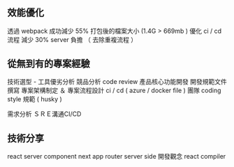# 

## 效能優化
透過 webpack 成功減少 55% 打包後的檔案大小 (1.4G > 669mb )
優化 ci / cd 流程 減少 30% server 負擔 （ 去除重複流程 ）

## 從無到有的專案經驗
技術選型 - 工具優劣分析
競品分析
code review
產品核心功能開發
開發規範文件撰寫
專案架構制定 ＆ 專案流程設計
ci / cd ( azure / docker file )
團隊 coding style 規範 ( husky )

需求分析
ＳＲＥ溝通CI/CD

## 技術分享
react server component
next app router 
    server side 開發觀念
react compiler
